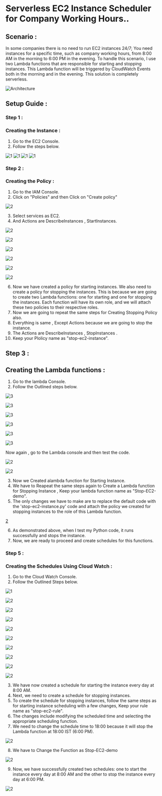 # Serverless EC2 Instance Scheduler for Company Working Hours..
## Scenario :
In some companies there is no need to run EC2 instances 24/7; You need instances for a specific time, such as company working hours, from 8:00 AM in the morning to 6:00 PM in the evening. To handle this scenario, I use two Lambda functions that are responsible for starting and stopping instances. This Lambda function will be triggered by CloudWatch Events both in the morning and in the evening. This solution is completely serverless.

![Architecture](screenshot/1.png)


## Setup Guide  :

### Step 1 :
### Creating the Instance :
1. Go to the EC2 Console.
2. Follow the steps below.

![1](screenshot/2.png)
![1](screenshot/3.png)
![1](screenshot/4.png)
![1](screenshot/5.png)

### Step 2 :
### Creating the Policy :

1. Go to the IAM Console.
2. Click on "Policies" and then Click on "Create policy"

![2](screenshot/6.png)


3. Select services as EC2.
4. And Actions are DescribeInstances , StartInstances.

![2](screenshot/6.png)

![2](screenshot/7.png)

![2](screenshot/8.png)

![2](screenshot/9.png)

![2](screenshot/10.png)

![2](screenshot/11.png)



6. Now we have created a policy for starting instances. We also need to create a policy for stopping the instances. This is because we are going to create two Lambda functions: one for starting and one for stopping the instances. Each function will have its own role, and we will attach these two policies to their respective roles.<br>
7. Now  we are going to repeat the same steps for Creating Stopping Policy also.<br>
8. Everything is same , Except Actions because we are going to stop the instance.<br>
9. The Actions are DescribeInstances , StopInstances .<br>
10. Keep your Plolicy name as "stop-ec2-instance".

## Step 3 :
## Creating the Lambda functions :

1. Go to the lambda Console.
2. Follow the Outlined steps below.

![3](screenshot/12.png)

![3](screenshot/13.png)

![3](screenshot/14.png)

![3](screenshot/15.png)

![3](screenshot/16.png)

![3](screenshot/17.png)

Now again , go to the Lambda console and then test the code.

![2](screenshot/18.png)

![2](screenshot/19.png)

3. Now we Created  alambda function for Starting Instance.
4. We have to Reapeat the same steps again to Create a Lambda function for Stopping Instance , Keep your lambda function name as "Stop-EC2-demo".
5. The only changes we have to make are to replace the default code with the 'stop-ec2-instance.py' code and attach the policy we created for stopping instances to the role of this Lambda function.

 [2](screenshot/20.png)

6. As demonstrated above, when I test my Python code, it runs successfully and stops the instance.
7. Now, we are ready to proceed and create schedules for this functions.

### Step 5 :
### Creating the Schedules Using Cloud Watch :

1. Go to the Cloud Watch Console.
2. Follow the Outlined Steps below.

![1](screenshot/21.png)
 
 ![2](screenshot/22.png)
 
 ![2](screenshot/23.png)
 
 ![2](screenshot/24.png)
 
 ![2](screenshot/25.png)
 
 ![2](screenshot/26.png)
 
 ![2](screenshot/27.png)
 
 ![2](screenshot/28.png)
 
 ![2](screenshot/29.png)
 
 ![2](screenshot/30.png)

 3. We have now created a schedule for starting the instance every day at 8:00 AM.<br>
4. Next, we need to create a schedule for stopping instances.<br>
5. To create the schedule for stopping instances, follow the same steps as for starting instance scheduling with a few changes, Keep your rule name as "stop-ec2-rule".<br>
6. The changes include modifying the scheduled time and selecting the appropriate scheduling function.<br>
7. We need to change the schedule time to 18:00 because it will stop the Lambda function at 18:00 IST (6:00 PM).

 ![2](screenshot/31.png)

 8. We have to Change the Function as Stop-EC2-demo

 ![2](screenshot/32.png)

9. Now, we have successfully created two schedules: one to start the instance every day at 8:00 AM and the other to stop the instance every day at 6:00 PM.


 ![2](screenshot/33.png)


